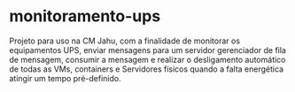 # monitoramento-ups
Projeto para uso na CM Jahu, com a finalidade de monitorar os equipamentos UPS, enviar mensagens para um servidor gerenciador de fila de mensagem, consumir a mensagem e realizar o desligamento automático de todas as VMs, containers e Servidores físicos quando a falta energética atingir um tempo pré-definido.
